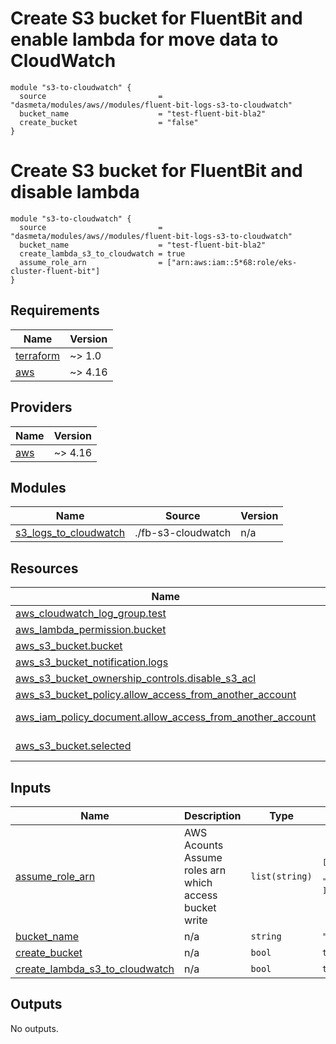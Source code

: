 # Create S3 bucket for FluentBit and enable lambda for move data to CloudWatch

```
module "s3-to-cloudwatch" {
  source                         = "dasmeta/modules/aws//modules/fluent-bit-logs-s3-to-cloudwatch"
  bucket_name                    = "test-fluent-bit-bla2"
  create_bucket                  = "false"
}
```

# Create S3 bucket for FluentBit and disable lambda

```
module "s3-to-cloudwatch" {
  source                         = "dasmeta/modules/aws//modules/fluent-bit-logs-s3-to-cloudwatch"
  bucket_name                    = "test-fluent-bit-bla2"
  create_lambda_s3_to_cloudwatch = true
  assume_role_arn                = ["arn:aws:iam::5*68:role/eks-cluster-fluent-bit"]
}
```

<!-- BEGINNING OF PRE-COMMIT-TERRAFORM DOCS HOOK -->
## Requirements

| Name | Version |
|------|---------|
| <a name="requirement_terraform"></a> [terraform](#requirement\_terraform) | ~> 1.0 |
| <a name="requirement_aws"></a> [aws](#requirement\_aws) | ~> 4.16 |

## Providers

| Name | Version |
|------|---------|
| <a name="provider_aws"></a> [aws](#provider\_aws) | ~> 4.16 |

## Modules

| Name | Source | Version |
|------|--------|---------|
| <a name="module_s3_logs_to_cloudwatch"></a> [s3\_logs\_to\_cloudwatch](#module\_s3\_logs\_to\_cloudwatch) | ./fb-s3-cloudwatch | n/a |

## Resources

| Name | Type |
|------|------|
| [aws_cloudwatch_log_group.test](https://registry.terraform.io/providers/hashicorp/aws/latest/docs/resources/cloudwatch_log_group) | resource |
| [aws_lambda_permission.bucket](https://registry.terraform.io/providers/hashicorp/aws/latest/docs/resources/lambda_permission) | resource |
| [aws_s3_bucket.bucket](https://registry.terraform.io/providers/hashicorp/aws/latest/docs/resources/s3_bucket) | resource |
| [aws_s3_bucket_notification.logs](https://registry.terraform.io/providers/hashicorp/aws/latest/docs/resources/s3_bucket_notification) | resource |
| [aws_s3_bucket_ownership_controls.disable_s3_acl](https://registry.terraform.io/providers/hashicorp/aws/latest/docs/resources/s3_bucket_ownership_controls) | resource |
| [aws_s3_bucket_policy.allow_access_from_another_account](https://registry.terraform.io/providers/hashicorp/aws/latest/docs/resources/s3_bucket_policy) | resource |
| [aws_iam_policy_document.allow_access_from_another_account](https://registry.terraform.io/providers/hashicorp/aws/latest/docs/data-sources/iam_policy_document) | data source |
| [aws_s3_bucket.selected](https://registry.terraform.io/providers/hashicorp/aws/latest/docs/data-sources/s3_bucket) | data source |

## Inputs

| Name | Description | Type | Default | Required |
|------|-------------|------|---------|:--------:|
| <a name="input_assume_role_arn"></a> [assume\_role\_arn](#input\_assume\_role\_arn) | AWS Acounts Assume roles arn which access bucket write | `list(string)` | <pre>[<br>  "arn:aws:iam::*:role/eks-cluster-fluent-bit-role"<br>]</pre> | no |
| <a name="input_bucket_name"></a> [bucket\_name](#input\_bucket\_name) | n/a | `string` | `"test-fluent-bit-bla"` | no |
| <a name="input_create_bucket"></a> [create\_bucket](#input\_create\_bucket) | n/a | `bool` | `true` | no |
| <a name="input_create_lambda_s3_to_cloudwatch"></a> [create\_lambda\_s3\_to\_cloudwatch](#input\_create\_lambda\_s3\_to\_cloudwatch) | n/a | `bool` | `true` | no |

## Outputs

No outputs.
<!-- END OF PRE-COMMIT-TERRAFORM DOCS HOOK -->
